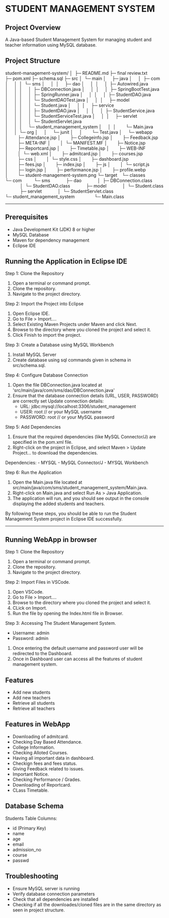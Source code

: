**STUDENT MANAGEMENT SYSTEM**
========================

**Project Overview**
----------------
A Java-based Student Management System for managing student and teacher information using MySQL database.

**Project Structure**
-----------------
student-management-system/
│ 
├─ README.md
├─ final review.txt
├─ pom.xml
├─ schema.sql
├─ src
│  └─ main
│     ├─ java
│     │  ├─ com
│     │  │  └─ sms
│     │  │     ├─ dao
│     │  │     │  ├─ Autowired.java
│     │  │     │  ├─ DBConnection.java
│     │  │     │  ├─ SpringBootTest.java
│     │  │     │  ├─ SpringRunner.java
│     │  │     │  ├─ StudentDAO.java
│     │  │     │  └─ StudentDAOTest.java
│     │  │     ├─ model
│     │  │     │  └─ Student.java
│     │  │     ├─ service
│     │  │     │  ├─ StudentDAO.java
│     │  │     │  ├─ StudentService.java
│     │  │     │  └─ StudentServiceTest.java
│     │  │     ├─ servlet
│     │  │     │  └─ StudentServlet.java
│     │  │     └─ student_management_system
│     │  │        └─ Main.java
│     │  └─ org
│     │     └─ junit
│     │        └─ Test.java
│     └─ webapp
│        ├─ Attendance.jsp
│        ├─ Collegeinfo.jsp
│        ├─ Feedback.jsp
│        ├─ META-INF
│        │  └─ MANIFEST.MF
│        ├─ Notice.jsp
│        ├─ Reportcard.jsp
│        ├─ Timetable.jsp
│        ├─ WEB-INF
│        │  └─ web.xml
│        ├─ admitcard.jsp
│        ├─ courses.jsp
│        ├─ css
│        │  └─ style.css
│        ├─ dashboard.jsp
│        ├─ fees.jsp
│        ├─ index.jsp
│        ├─ js
│        │  └─ script.js
│        ├─ login.jsp
│        ├─ performance.jsp
│        ├─ profile.webp
│        └─ student-management-system.png
└─ target
   └─ classes
       └─ com
           └─ sms
               ├─ dao
               │  ├─ DBConnection.class
               │  └─ StudentDAO.class
               ├─ model
               │  └─ Student.class
               ├─ servlet
               │  └─ StudentServlet.class
               └─ student_management_system
                    └─ Main.class

     
-------------
**Prerequisites**
-------------
- Java Development Kit (JDK) 8 or higher
- MySQL Database
- Maven for dependency management
- Eclipse IDE

**Running the Application in Eclipse IDE**
---------------------------------------
Step 1: Clone the Repository
   1. Open a terminal or command prompt.
   2. Clone the repository.
   3. Navigate to the project directory.

Step 2: Import the Project into Eclipse
   1. Open Eclipse IDE.
   2. Go to File > Import....
   3. Select Existing Maven Projects under Maven and click Next.
   4. Browse to the directory where you cloned the project and select it.
   5. Click Finish to import the project.

Step 3: Create a Database using MySQL Workbench
1. Install MySQL Server
2. Create database using sql commands given in schema in src/schema.sql.

Step 4: Configure Database Connection
   1. Open the file DBConnection.java located at 'src/main/java/com/sms/dao/DBConnection.java'
   2. Ensure that the database connection details (URL, USER, PASSWORD) are correctly set
      Update connection details:
         - URL: jdbc:mysql://localhost:3306/student_management
         - USER: root // or your MySQL username
         - PASSWORD: root // or your MySQL password

Step 5: Add Dependencies
   1. Ensure that the required dependencies (like MySQL Connector/J) are specified in the pom.xml file.
   2. Right-click on the project in Eclipse, and select Maven > Update Project... to download the dependencies.

   Dependencies:
      - MYSQL
      - MySQL Connector/J
      - MYSQL Workbench

Step 6: Run the Application
   1. Open the Main.java file located at src/main/java/com/sms/student_management_system/Main.java.
   2. Right-click on Main.java and select Run As > Java Application.
   3. The application will run, and you should see output in the console displaying the added students and teachers.

By following these steps, you should be able to run the Student Management System project in Eclipse IDE successfully.

--------
Running WebApp in browser
--------
Step 1: Clone the Repository
   1. Open a terminal or command prompt.
   2. Clone the repository.
   3. Navigate to the project directory.

Step 2: Import Files in VSCode.
   1. Open VSCode.
   2. Go to File > Import....
   3. Browse to the directory where you cloned the project and select it.
   4. CLick on Import.
   5. Run the file by opening the Index.html file in Browser.

Step 3: Accessing The Student Management System.
   - Username: admin
   - Password: admin
   1. Once entering the default username and password user will be redirected to the Dashboard.
   2. Once in Dashboard user can access all the features of student management system.


Features
--------
- Add new students
- Add new teachers
- Retrieve all students
- Retrieve all teachers

Features in WebApp
--------
- Downloading of admitcard.
- Checking Day Based Attendance.
- College Information.
- Checking Alloted Courses.
- Having all important data in dashboard.
- Checkign fees and fees status.
- Giving Feedback related to issues.
- Important Notice.
- Checking Performance / Grades.
- Downloading of Reportcard.
- CLass Timetable.
  
Database Schema
---------------
Students Table Columns:
- id (Primary Key)
- name
- age
- email
- admission_no
- course
- passwd


Troubleshooting
---------------
- Ensure MySQL server is running
- Verify database connection parameters
- Check that all dependencies are installed
- Checking if all the downloades/cloned files are in the same directory as seen in project structure.
